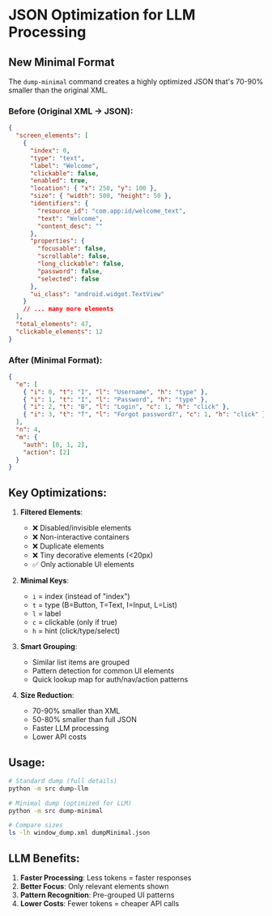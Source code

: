 # JSON Optimization for LLM Processing

## New Minimal Format

The `dump-minimal` command creates a highly optimized JSON that's 70-90% smaller than the original XML.

### Before (Original XML → JSON):

```json
{
  "screen_elements": [
    {
      "index": 0,
      "type": "text",
      "label": "Welcome",
      "clickable": false,
      "enabled": true,
      "location": { "x": 250, "y": 100 },
      "size": { "width": 500, "height": 50 },
      "identifiers": {
        "resource_id": "com.app:id/welcome_text",
        "text": "Welcome",
        "content_desc": ""
      },
      "properties": {
        "focusable": false,
        "scrollable": false,
        "long_clickable": false,
        "password": false,
        "selected": false
      },
      "ui_class": "android.widget.TextView"
    }
    // ... many more elements
  ],
  "total_elements": 47,
  "clickable_elements": 12
}
```

### After (Minimal Format):

```json
{
  "e": [
    { "i": 0, "t": "I", "l": "Username", "h": "type" },
    { "i": 1, "t": "I", "l": "Password", "h": "type" },
    { "i": 2, "t": "B", "l": "Login", "c": 1, "h": "click" },
    { "i": 3, "t": "T", "l": "Forgot password?", "c": 1, "h": "click" }
  ],
  "n": 4,
  "m": {
    "auth": [0, 1, 2],
    "action": [2]
  }
}
```

## Key Optimizations:

1. **Filtered Elements**:

   - ❌ Disabled/invisible elements
   - ❌ Non-interactive containers
   - ❌ Duplicate elements
   - ❌ Tiny decorative elements (<20px)
   - ✅ Only actionable UI elements

2. **Minimal Keys**:

   - `i` = index (instead of "index")
   - `t` = type (B=Button, T=Text, I=Input, L=List)
   - `l` = label
   - `c` = clickable (only if true)
   - `h` = hint (click/type/select)

3. **Smart Grouping**:

   - Similar list items are grouped
   - Pattern detection for common UI elements
   - Quick lookup map for auth/nav/action patterns

4. **Size Reduction**:
   - 70-90% smaller than XML
   - 50-80% smaller than full JSON
   - Faster LLM processing
   - Lower API costs

## Usage:

```bash
# Standard dump (full details)
python -m src dump-llm

# Minimal dump (optimized for LLM)
python -m src dump-minimal

# Compare sizes
ls -lh window_dump.xml dumpMinimal.json
```

## LLM Benefits:

1. **Faster Processing**: Less tokens = faster responses
2. **Better Focus**: Only relevant elements shown
3. **Pattern Recognition**: Pre-grouped UI patterns
4. **Lower Costs**: Fewer tokens = cheaper API calls
